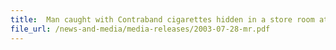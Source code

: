 ```yaml
---
title: 	Man caught with Contraband cigarettes hidden in a store room at the void deck of Blk 119 Bedok North
file_url: /news-and-media/media-releases/2003-07-28-mr.pdf
---
```

